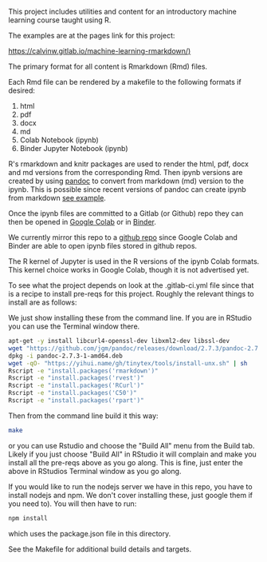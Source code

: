 This project includes utilities and content for an introductory machine learning course taught using R. 

The examples are at the pages link for this project:  

[https://calvinw.gitlab.io/machine-learning-rmarkdown/)](https://calvinw.gitlab.io/machine-learning-rmarkdown/)

The primary format for all content is Rmarkdown (Rmd) files. 

Each Rmd file can be rendered by a makefile to the following formats if desired: 

1. html
1. pdf 
1. docx
1. md
1. Colab Notebook (ipynb)
1. Binder Jupyter Notebook (ipynb)

R's rmarkdown and knitr packages are used to render the html, pdf, docx and md versions from the corresponding Rmd. Then ipynb versions are created by using [pandoc](https://pandoc.org/) to convert from markdown (md) version to the ipynb. This is possible since recent versions of pandoc can create ipynb from markdown [see example](https://pandoc.org/try/?text=---%0Atitle%3A+%22Calculator%22%0Ajupyter%3A%0A++kernelspec%3A%0A++++display_name%3A+R%0A++++language%3A+R%0A++++name%3A+ir%0A---%0A%23+Lorem+ipsum%0A%0A**Lorem+ipsum**+dolor+sit+amet%2C+consectetur+adipiscing+elit.+Nunc+luctus%0Abibendum+felis+dictum+sodales.%0A%0A%60%60%60+code%0Aa%3C-3%0Ab%3C-4%0Aa%0Ab%0A%60%60%60%0A**Lorem+ipsum**+dolor+sit+amet%2C+consectetur+adipiscing+elit.+Nunc+luctus%0Abibendum+felis+dictum+sodales.%0A%0A%60%60%60+code%0Aplot(runif(20))%0A%60%60%60&from=markdown&to=ipynb).  

Once the ipynb files are committed to a Gitlab (or Github) repo they can then be opened in [Google Colab](https://colab.research.google.com/) or in [Binder](https://mybinder.org/).

We currently mirror this repo to a [github repo](https://github.com/calvinw/machine-learning-rmarkdown) since Google Colab and Binder are able to open ipynb files stored in github repos.

The R kernel of Jupyter is used in the R versions of the ipynb Colab formats. This kernel choice works in Google Colab, though it is not advertised yet.   

To see what the project depends on look at the .gitlab-ci.yml file since that is a recipe to install pre-reqs for this project. Roughly the relevant things to install are as follows:

We just show installing these from the command line. If you are in RStudio you can use the Terminal window there. 

```bash
apt-get -y install libcurl4-openssl-dev libxml2-dev libssl-dev
wget "https://github.com/jgm/pandoc/releases/download/2.7.3/pandoc-2.7.3-1-amd64.deb"
dpkg -i pandoc-2.7.3-1-amd64.deb
wget -qO- "https://yihui.name/gh/tinytex/tools/install-unx.sh" | sh
Rscript -e "install.packages('rmarkdown')"
Rscript -e "install.packages('rvest')"
Rscript -e "install.packages('RCurl')"
Rscript -e "install.packages('C50')"
Rscript -e "install.packages('rpart')"
```

Then from the command line build it this way:

```bash
make 
```

or you can use Rstudio and choose the "Build All" menu from the Build tab. Likely if you just choose "Build All" in RStudio it will complain and make you install all the pre-reqs above as you go along. This is fine, just enter the above in RStudios Terminal window as you go along.

If you would like to run the nodejs server we have in this repo, you have to install nodejs and npm. We don't cover installing these, just google them if you need to). You will then have to run: 

```bash
npm install
```

which uses the package.json file in this directory.

See the Makefile for additional build details and targets.
